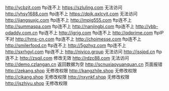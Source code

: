 http://ycbzjt.com   ftp连不上
https://szluling.com   无法访问
http://yhsy1688.com   ftp连不上
https://dpjk.qxlcyjt.com   无法访问
http://jiangsuxjc.com   ftp连不上
http://mpjg555.com   ftp连不上
http://summaspa.com   ftp连不上
http://nanjingbj.com   ftp连不上
http://ybb-odaddy.com.cn   ftp连不上
http://jgrig.com   ftp连不上
http://qdprime.com   ftpIP不对
http://hms-cn.com   ftp连不上
http://choimesse.com   ftp连不上
http://smilerfood.cn   ftp连不上
http://5gzhyz.com   ftp连不上
http://sxrhgyl.com   ftp连不上
http://nivico.group   无法访问
http://jssjpd.cn  ftp连不上
http://zsqjl.com   修改无效
http://rdzc88.com    无法访问
http://demo.czlangan.cn  返回数据为空
http://scnuxiaoyuanquan.cn   页面报错
http://zekang.shop   无修改权限
http://kangzhile.shop   无修改权限
http://cikang.shop   无修改权限
http://nxynkf.shop   无修改权限
http://jszhiyu.shop   无修改权限
